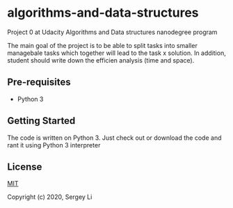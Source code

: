 # algorithms-and-data-structures
Project 0 at Udacity Algorithms and Data structures nanodegree program

The main goal of the project is to be able to split tasks into smaller managebale tasks which together will lead to the task x solution.
In addition, student should write down the efficien analysis (time and space).

## Pre-requisites
* Python 3

## Getting Started
The code is written on Python 3. Just check out or download the code and rant it using Python 3 interpreter

## License
[MIT](https://opensource.org/licenses/MIT)

Copyright (c) 2020, Sergey Li
